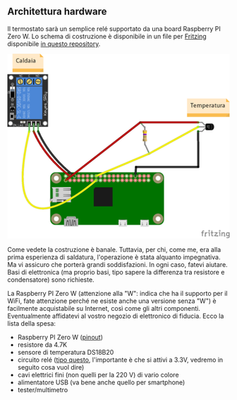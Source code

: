 ## Architettura hardware
Il termostato sarà un semplice relé supportato da una board Raspberry PI Zero W.
Lo schema di costruzione è disponibile in un file per [Fritzing](http://fritzing.org/) disponibile [in questo repository](../../hardware/baremetal/thermostat_v1.fzz).

![Schema termostato](thermostat_v1_bb.png)

Come vedete la costruzione è banale. Tuttavia, per chi, come me, era alla prima esperienza di saldatura,
l'operazione è stata alquanto impegnativa. Ma vi assicuro che porterà grandi soddisfazioni. In ogni
caso, fatevi aiutare. Basi di elettronica (ma proprio basi, tipo sapere la differenza tra resistore e
condensatore) sono richieste.

La Raspberry PI Zero W (attenzione alla "W": indica che ha il supporto per il WiFi, fate attenzione perché
ne esiste anche una versione senza "W") è facilmente acquistabile su Internet, così come gli altri componenti.
Eventualmente affidatevi al vostro negozio di elettronico di fiducia. Ecco la lista della spesa:

* Raspberry PI Zero W ([pinout](https://pinout.xyz/))
* resistore da 4.7K
* sensore di temperatura DS18B20
* circuito relé ([tipo questo](http://amzn.eu/ec8kNKX), l'importante è che si attivi a 3.3V, vedremo in seguito cosa vuol dire)
* cavi elettrici fini (non quelli per la 220 V) di vario colore
* alimentatore USB (va bene anche quello per smartphone)
* tester/multimetro
